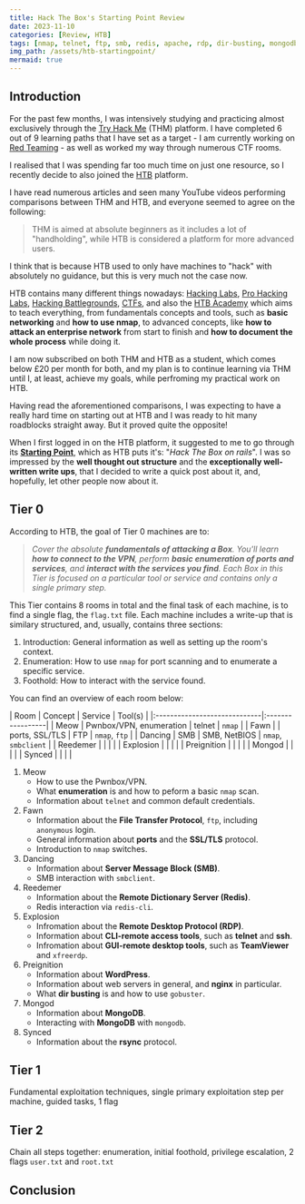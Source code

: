 ```yaml
---
title: Hack The Box's Starting Point Review 
date: 2023-11-10
categories: [Review, HTB]
tags: [nmap, telnet, ftp, smb, redis, apache, rdp, dir-busting, mongodb, rsync]
img_path: /assets/htb-startingpoint/
mermaid: true
---
```


## Introduction

For the past few months, I was intensively studying and practicing almost exclusively through the [Try Hack Me](https://tryhackme.com) (THM) platform. I have completed 6 out of 9 learning paths that I have set as a target - I am currently working on [Red Teaming](https://tryhackme.com/paths) - as well as worked my way through numerous CTF rooms. 

I realised that I was spending far too much time on just one resource, so I recently decide to also joined the [HTB](https://app.hackthebox.com/home) platform. 

I have read numerous articles and seen many YouTube videos performing comparisons between THM and HTB, and everyone seemed to agree on the following: 

> THM is aimed at absolute beginners as it includes a lot of "handholding", while HTB is considered a platform for more advanced users. 

I think that is because HTB used to only have machines to "hack" with absolutely no guidance, but this is very much not the case now. 

HTB contains many different things nowadays: [Hacking Labs](https://www.hackthebox.com/hacker/hacking-labs), [Pro Hacking Labs](https://www.hackthebox.com/hacker/pro-labs), [Hacking Battlegrounds](https://www.hackthebox.com/hacker/hacking-battlegrounds), [CTFs](https://www.hackthebox.com/hacker/ctf), and also the [HTB Academy](https://academy.hackthebox.com/) which aims to teach everything, from fundamentals concepts and tools, such as **basic networking** and **how to use nmap**, to advanced concepts, like **how to attack an enterprise network** from start to finish and **how to document the whole process** while doing it.

I am now subscribed on both THM and HTB as a student, which comes below £20 per month for both, and my plan is to continue learning via THM until I, at least, achieve my goals, while perfroming my practical work on HTB. 

Having read the aforementioned comparisons, I was expecting to have a really hard time on starting out at HTB and I was ready to hit many roadblocks straight away. But it proved quite the opposite!

When I first logged in on the HTB platform, it suggested to me to go through its [**Starting Point**](https://app.hackthebox.com/starting-point), which as HTB puts it's: "*Hack The Box on rails*". I was so impressed by the **well thought out structure** and the **exceptionally well-written write ups**, that I decided to write a quick post about it, and, hopefully, let other people now about it.

## Tier 0

According to HTB, the goal of Tier 0 machines are to:

> *Cover the absolute **fundamentals of attacking a Box**. You'll learn **how to connect to the VPN**, perform **basic enumeration of ports and services**, and **interact with the services you find**. Each Box in this Tier is focused on a particular tool or service and contains only a single primary step.*

This Tier contains 8 rooms in total and the final task of each machine, is to find a single flag, the `flag.txt` file. Each machine includes a write-up that is similary structured, and, usually, contains three sections:
1. Introduction: General information as well as setting up the room's context.
2. Enumeration: How to use `nmap` for port scanning and to enumerate a specific service.
3. Foothold: How to interact with the service found.

You can find an overview of each room below:

| Room | Concept | Service | Tool(s) |
|:-----------------------------|:-----------------|
| Meow | Pwnbox/VPN, enumeration | telnet | `nmap` | 
| Fawn | | ports, SSL/TLS | FTP | `nmap`, `ftp` |
| Dancing | SMB | SMB, NetBIOS | `nmap`, `smbclient` |
| Reedemer | | | |
| Explosion | | | |
| Preignition | | | |
| Mongod | | | |
| Synced | | | |


1. Meow 
    - How to use the Pwnbox/VPN.
    - What **enumeration** is and how to peform a basic `nmap` scan.
    - Information about `telnet` and common default credentials.
2. Fawn
    - Information about the **File Transfer Protocol**, `ftp`, including `anonymous` login.
    - General information about **ports** and the **SSL/TLS** protocol.
    - Introduction to `nmap` switches.
3. Dancing
    - Information about **Server Message Block (SMB)**.
    - SMB interaction with `smbclient`.
4. Reedemer
    - Information about the **Remote Dictionary Server (Redis)**.
    - Redis interaction via `redis-cli`.
5. Explosion
    - Infromation about the **Remote Desktop Protocol (RDP)**.
    - Information about **CLI-remote access tools**, such as **telnet** and **ssh**.
    - Infromation about **GUI-remote desktop tools**, such as **TeamViewer** and `xfreerdp`.
6. Preignition
    - Information about **WordPress**.
    - Information about web servers in general, and **nginx** in particular.
    - What **dir busting** is and how to use `gobuster`.
7. Mongod
    - Information about **MongoDB**.
    - Interacting with **MongoDB** with `mongodb`.
8. Synced
    - Information about the **rsync** protocol.

## Tier 1

Fundamental exploitation techniques, single primary exploitation step per machine, guided tasks, 1 flag

## Tier 2

Chain all steps together: enumeration, initial foothold, privilege escalation, 2 flags `user.txt` and `root.txt`

## Conclusion